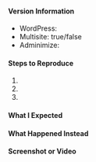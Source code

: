 <!--
Thanks for contributing to Adminimize &mdash; you rock!

Please note:
- These comments won't show up when you submit the issue.
- Please choose a descriptive title.
- Almost everything is optional, but please try to provide as many details as possible.
- If requesting a new feature, please explain why you'd like to see it added.
-->

#### Version Information
* WordPress: 
* Multisite: true/false
* Adminimize: 

#### Steps to Reproduce
1. 
2. 
3. 

#### What I Expected


#### What Happened Instead


#### Screenshot or Video
